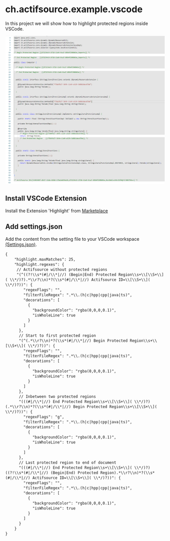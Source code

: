# ch.actifsource.example.vscode
In this project we will show how to highlight protected regions inside VSCode.


![Highlight](images/highlightprotectedregions.png)


## Install VSCode Extension

Install the Extension 'Highlight' from [Marketplace](https://marketplace.visualstudio.com/items?itemName=fabiospampinato.vscode-highlight)

## Add settings.json

Add the content from the setting file to your VSCode workspace [(Settings.json)](settings.json).

```
{
    "highlight.maxMatches": 25, 
    "highlight.regexes": { 
     // Actifsource without protected regions 
	 "(^((?!\\s*(#|/\\*|//) (Begin|End) Protected Region\\s+\\[\\S+\\]( \\*/)?).*\\r?\\n)*?(\\s*(#|/\\*|//) Actifsource ID=\\[\\S+\\]( \\*/)?))": {
	    "regexFlags": "", 
		"filterFileRegex": ".*\\.(h|c|hpp|cpp|java|ts)",
		"decorations": [
		  {
		    "backgroundColor": "rgba(0,0,0,0.1)",
		    "isWholeLine": true 
		  } 
		] 
	  }, 
	  // Start to first protected region 
	  "(^(.*\\r?\\n)*?(\\s*(#|/\\*|//) Begin Protected Region\\s+\\[\\S+\\]( \\*/)?))": {
	    "regexFlags": "",
		"filterFileRegex": ".*\\.(h|c|hpp|cpp|java|ts)",
		"decorations": [ 
		  { 
		    "backgroundColor": "rgba(0,0,0,0.1)",
		    "isWholeLine": true 
		  } 
		] 
      }, 
	  // Inbetween two protected regions 
	  "(((#|/\\*|//) End Protected Region\\s+\\[\\S+\\]( \\*/)?)(.*\\r?\\n)*?(\\s*(#|/\\*|//) Begin Protected Region\\s+\\[\\S+\\]( \\*/)?))": {
	    "regexFlags": "g", 
		"filterFileRegex": ".*\\.(h|c|hpp|cpp|java|ts)",
		"decorations": [
		  { 
		    "backgroundColor": "rgba(0,0,0,0.1)",
			"isWholeLine": true 
	      } 
		] 
	  },
	  // Last protected region to end of document 
	  "(((#|/\\*|//) End Protected Region\\s+\\[\\S+\\]( \\*/)?)((?!\\s*(#|/\\*|//) (Begin|End) Protected Region).*\\r?\\n)*?(\\s*(#|/\\*|//) Actifsource ID=\\[\\S+\\]( \\*/)?))": {
	    "regexFlags": "",
		"filterFileRegex": ".*\\.(h|c|hpp|cpp|java|ts)",
		"decorations": [ 
		  {
		    "backgroundColor": "rgba(0,0,0,0.1)",
			"isWholeLine": true 
	      } 
		] 
	  } 
    }
}
```


